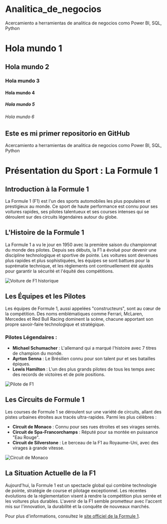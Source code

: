 # Analitica_de_negocios
Acercamiento a herramientas de analitica de negocios como Power BI, SQL, Python
# Hola mundo 1
## Hola mundo 2
### Hola mundo 3
#### Hola mundo 4
##### Hola mundo 5
###### Hola mundo 6

## **Este es mi primer repositorio en GitHub**
Acercamiento a herramientas de analitica de negocios como Power BI, SQL, Python

# Présentation du Sport : La Formule 1

## **Introduction à la Formule 1**

La Formule 1 (F1) est l'un des sports automobiles les plus populaires et prestigieux au monde. Ce sport de haute performance est connu pour ses voitures rapides, ses pilotes talentueux et ses courses intenses qui se déroulent sur des circuits légendaires autour du globe.

## **L'Histoire de la Formule 1**

La Formule 1 a vu le jour en 1950 avec la première saison du championnat du monde des pilotes. Depuis ses débuts, la F1 a évolué pour devenir une discipline technologique et sportive de pointe. Les voitures sont devenues plus rapides et plus sophistiquées, les équipes se sont battues pour la suprématie technique, et les règlements ont continuellement été ajustés pour garantir la sécurité et l'équité des compétitions.

![Voiture de F1 historique](https://www.formula1.com/content/dam/fom-website/manual/Misc/2022manual/2022review/Monaco22_Tue-1008.jpg.transform/9col/image.jpg)

## **Les Équipes et les Pilotes**

Les équipes de Formule 1, aussi appelées "constructeurs", sont au cœur de la compétition. Des noms emblématiques comme Ferrari, McLaren, Mercedes et Red Bull Racing dominent la scène, chacune apportant son propre savoir-faire technologique et stratégique.

### **Pilotes Légendaires :**

- **Michael Schumacher** : L'allemand qui a marqué l'histoire avec 7 titres de champion du monde.
- **Ayrton Senna** : Le Brésilien connu pour son talent pur et ses batailles épiques.
- **Lewis Hamilton** : L'un des plus grands pilotes de tous les temps avec des records de victoires et de pole positions.

![Pilote de F1](https://www.formula1.com/content/dam/fom-website/manual/Misc/2023manual/Hungary23_Fri-1010.jpg.transform/9col/image.jpg)

## **Les Circuits de Formule 1**

Les courses de Formule 1 se déroulent sur une variété de circuits, allant des pistes urbaines étroites aux tracés ultra-rapides. Parmi les plus célèbres :

- **Circuit de Monaco** : Connu pour ses rues étroites et ses virages serrés.
- **Circuit de Spa-Francorchamps** : Réputé pour sa montée en puissance "Eau Rouge".
- **Circuit de Silverstone** : Le berceau de la F1 au Royaume-Uni, avec des virages à grande vitesse.

![Circuit de Monaco](https://www.formula1.com/content/dam/fom-website/manual/Misc/2023manual/Monaco23_Fri-1020.jpg.transform/9col/image.jpg)

## **La Situation Actuelle de la F1**

Aujourd'hui, la Formule 1 est un spectacle global qui combine technologie de pointe, stratégie de course et pilotage exceptionnel. Les récentes évolutions de la réglementation visent à rendre la compétition plus serrée et les voitures plus durables. L'avenir de la F1 semble prometteur avec l'accent mis sur l'innovation, la durabilité et la conquête de nouveaux marchés.

Pour plus d'informations, consultez le [site officiel de la Formule 1](https://www.formula1.com/en.html).

